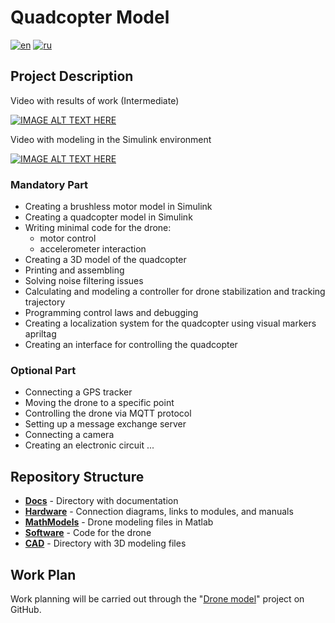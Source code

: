 # Quadcopter Model

[![en](https://img.shields.io/badge/lang-en-red.svg)](Readme.md)
[![ru](https://img.shields.io/badge/lang-ru-red.svg)](Readme.ru.md)

## Project Description

Video with results of work (Intermediate)

[![IMAGE ALT TEXT HERE](https://img.youtube.com/vi/Ezlvn4jKs2A/0.jpg)](https://www.youtube.com/watch?v=Ezlvn4jKs2A)

Video with modeling in the Simulink environment

[![IMAGE ALT TEXT HERE](https://img.youtube.com/vi/pwtEpFcJs5k/0.jpg)](https://www.youtube.com/watch?v=pwtEpFcJs5k)


### Mandatory Part

- Creating a brushless motor model in Simulink
- Creating a quadcopter model in Simulink
- Writing minimal code for the drone:
    - motor control
    - accelerometer interaction
- Creating a 3D model of the quadcopter
- Printing and assembling
- Solving noise filtering issues
- Calculating and modeling a controller for drone stabilization and tracking trajectory
- Programming control laws and debugging
- Creating a localization system for the quadcopter using visual markers apriltag
- Creating an interface for controlling the quadcopter

### Optional Part
- Connecting a GPS tracker
- Moving the drone to a specific point
- Controlling the drone via MQTT protocol
- Setting up a message exchange server
- Connecting a camera
- Creating an electronic circuit
...

## Repository Structure

- **[Docs](https://github.com/ShulcN/DroneModel/tree/main/Docs)** - Directory with documentation
- **[Hardware](https://github.com/ShulcN/DroneModel/tree/main/Hardware)** - Connection diagrams, links to modules, and manuals
- **[MathModels](https://github.com/ShulcN/DroneModel/tree/main/MathModels)** - Drone modeling files in Matlab
- **[Software](https://github.com/ShulcN/DroneModel/tree/main/Software)** - Code for the drone
- **[CAD](https://github.com/ShulcN/DroneModel/tree/main/CAD)** - Directory with 3D modeling files

## Work Plan

Work planning will be carried out through the "[Drone model](https://github.com/users/ShulcN/projects/2)" project on GitHub.